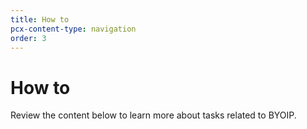 ```yaml
---
title: How to
pcx-content-type: navigation
order: 3
---
```


# How to

Review the content below to learn more about tasks related to BYOIP.

<DirectoryListing path="/how-to"/>
